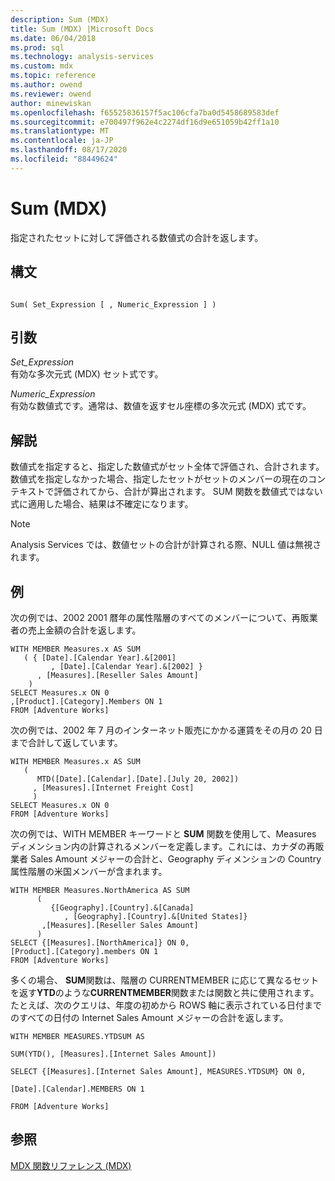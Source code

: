 ```yaml
---
description: Sum (MDX)
title: Sum (MDX) |Microsoft Docs
ms.date: 06/04/2018
ms.prod: sql
ms.technology: analysis-services
ms.custom: mdx
ms.topic: reference
ms.author: owend
ms.reviewer: owend
author: minewiskan
ms.openlocfilehash: f65525836157f5ac106cfa7ba0d5458689583def
ms.sourcegitcommit: e700497f962e4c2274df16d9e651059b42ff1a10
ms.translationtype: MT
ms.contentlocale: ja-JP
ms.lasthandoff: 08/17/2020
ms.locfileid: "88449624"
---
```

# <a name="sum-mdx"></a>Sum (MDX)


  指定されたセットに対して評価される数値式の合計を返します。  
  
## <a name="syntax"></a>構文  
  
```  
  
Sum( Set_Expression [ , Numeric_Expression ] )  
```  
  
## <a name="arguments"></a>引数  
 *Set_Expression*  
 有効な多次元式 (MDX) セット式です。  
  
 *Numeric_Expression*  
 有効な数値式です。通常は、数値を返すセル座標の多次元式 (MDX) 式です。  
  
## <a name="remarks"></a>解説  
 数値式を指定すると、指定した数値式がセット全体で評価され、合計されます。 数値式を指定しなかった場合、指定したセットがセットのメンバーの現在のコンテキストで評価されてから、合計が算出されます。 SUM 関数を数値式ではない式に適用した場合、結果は不確定になります。  
  
> [!NOTE]  
>  Analysis Services では、数値セットの合計が計算される際、NULL 値は無視されます。  
  
## <a name="examples"></a>例  
 次の例では、2002 2001 暦年の属性階層のすべてのメンバーについて、再販業者の売上金額の合計を返します。  
  
```  
WITH MEMBER Measures.x AS SUM  
   ( { [Date].[Calendar Year].&[2001]  
         , [Date].[Calendar Year].&[2002] }  
      , [Measures].[Reseller Sales Amount]  
    )  
SELECT Measures.x ON 0  
,[Product].[Category].Members ON 1  
FROM [Adventure Works]  
```  
  
 次の例では、2002 年 7 月のインターネット販売にかかる運賃をその月の 20 日まで合計して返しています。  
  
```  
WITH MEMBER Measures.x AS SUM   
   (  
      MTD([Date].[Calendar].[Date].[July 20, 2002])  
     , [Measures].[Internet Freight Cost]  
     )  
SELECT Measures.x ON 0  
FROM [Adventure Works]  
```  
  
 次の例では、WITH MEMBER キーワードと **SUM** 関数を使用して、Measures ディメンション内の計算されるメンバーを定義します。これには、カナダの再販業者 Sales Amount メジャーの合計と、Geography ディメンションの Country 属性階層の米国メンバーが含まれます。  
  
```  
WITH MEMBER Measures.NorthAmerica AS SUM   
      (  
         {[Geography].[Country].&[Canada]  
            , [Geography].[Country].&[United States]}  
       ,[Measures].[Reseller Sales Amount]  
      )  
SELECT {[Measures].[NorthAmerica]} ON 0,  
[Product].[Category].members ON 1  
FROM [Adventure Works]  
```  
  
 多くの場合、 **SUM**関数は、階層の CURRENTMEMBER に応じて異なるセットを返す**YTD**のような**CURRENTMEMBER**関数または関数と共に使用されます。 たとえば、次のクエリは、年度の初めから ROWS 軸に表示されている日付までのすべての日付の Internet Sales Amount メジャーの合計を返します。  
  
 `WITH MEMBER MEASURES.YTDSUM AS`  
  
 `SUM(YTD(), [Measures].[Internet Sales Amount])`  
  
 `SELECT {[Measures].[Internet Sales Amount], MEASURES.YTDSUM} ON 0,`  
  
 `[Date].[Calendar].MEMBERS ON 1`  
  
 `FROM [Adventure Works]`  
  
## <a name="see-also"></a>参照  
 [MDX 関数リファレンス &#40;MDX&#41;](../mdx/mdx-function-reference-mdx.md)  
  
  
